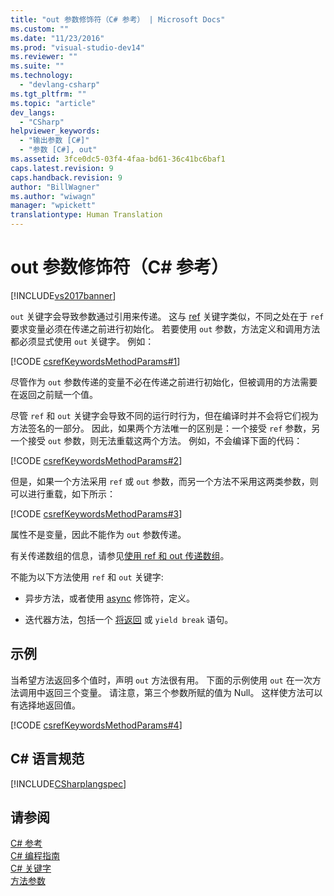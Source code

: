 ```yaml
---
title: "out 参数修饰符（C# 参考） | Microsoft Docs"
ms.custom: ""
ms.date: "11/23/2016"
ms.prod: "visual-studio-dev14"
ms.reviewer: ""
ms.suite: ""
ms.technology: 
  - "devlang-csharp"
ms.tgt_pltfrm: ""
ms.topic: "article"
dev_langs: 
  - "CSharp"
helpviewer_keywords: 
  - "输出参数 [C#]"
  - "参数 [C#], out"
ms.assetid: 3fce0dc5-03f4-4faa-bd61-36c41bc6baf1
caps.latest.revision: 9
caps.handback.revision: 9
author: "BillWagner"
ms.author: "wiwagn"
manager: "wpickett"
translationtype: Human Translation
---
```

# out 参数修饰符（C# 参考）
[!INCLUDE[vs2017banner](../../../csharp/includes/vs2017banner.md)]

`out` 关键字会导致参数通过引用来传递。  这与 [ref](../../../csharp/language-reference/keywords/ref.md) 关键字类似，不同之处在于 `ref` 要求变量必须在传递之前进行初始化。  若要使用 `out` 参数，方法定义和调用方法都必须显式使用 `out` 关键字。  例如：  
  
 [!CODE [csrefKeywordsMethodParams#1](../CodeSnippet/VS_Snippets_VBCSharp/csrefKeywordsMethodParams#1)]  
  
 尽管作为 `out` 参数传递的变量不必在传递之前进行初始化，但被调用的方法需要在返回之前赋一个值。  
  
 尽管 `ref` 和 `out` 关键字会导致不同的运行时行为，但在编译时并不会将它们视为方法签名的一部分。  因此，如果两个方法唯一的区别是：一个接受 `ref` 参数，另一个接受 `out` 参数，则无法重载这两个方法。  例如，不会编译下面的代码：  
  
 [!CODE [csrefKeywordsMethodParams#2](../CodeSnippet/VS_Snippets_VBCSharp/csrefKeywordsMethodParams#2)]  
  
 但是，如果一个方法采用 `ref` 或 `out` 参数，而另一个方法不采用这两类参数，则可以进行重载，如下所示：  
  
 [!CODE [csrefKeywordsMethodParams#3](../CodeSnippet/VS_Snippets_VBCSharp/csrefKeywordsMethodParams#3)]  
  
 属性不是变量，因此不能作为 `out` 参数传递。  
  
 有关传递数组的信息，请参见[使用 ref 和 out 传递数组](../../../csharp/programming-guide/arrays/passing-arrays-using-ref-and-out.md)。  
  
 不能为以下方法使用 `ref` 和 `out` 关键字:  
  
-   异步方法，或者使用 [async](../../../csharp/language-reference/keywords/async.md) 修饰符，定义。  
  
-   迭代器方法，包括一个 [将返回](../../../csharp/language-reference/keywords/yield.md) 或 `yield break` 语句。  
  
## 示例  
 当希望方法返回多个值时，声明 `out` 方法很有用。  下面的示例使用 `out` 在一次方法调用中返回三个变量。  请注意，第三个参数所赋的值为 Null。  这样使方法可以有选择地返回值。  
  
 [!CODE [csrefKeywordsMethodParams#4](../CodeSnippet/VS_Snippets_VBCSharp/csrefKeywordsMethodParams#4)]  
  
## C\# 语言规范  
 [!INCLUDE[CSharplangspec](../../../csharp/language-reference/keywords/includes/csharplangspec_md.md)]  
  
## 请参阅  
 [C\# 参考](../../../csharp/language-reference/index.md)   
 [C\# 编程指南](../../../csharp/programming-guide/index.md)   
 [C\# 关键字](../../../csharp/language-reference/keywords/index.md)   
 [方法参数](../../../csharp/language-reference/keywords/method-parameters.md)